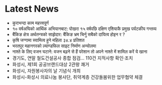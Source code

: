 # Latest News
-  कुराभन्दा काम महत्त्वपूर्ण
-  १० वर्षअघिको आर्थिक अभियानबाट: पोखरा १५ वर्षपछि दक्षिण एशियाकै प्रमुख पर्यटकीय गन्तव्य
-  बैंकिङ क्षेत्र अर्थतन्त्रको साझेदार: बैंकिङ भ्रम चिर्नु सबैको दायित्व होइन र ?
-  कृषि जग्गामा स्वामित्व हुने महिला ३४.४ प्रतिशत
-  भरतपुर महानगरको ल्याण्डफिल साइट निर्माण अन्योलमा
-  नाश्ते के लिए वजन घटाने: वजन बढ़ने से हैं परेशान तो अपने नाश्ते में शामिल करें ये खाना
-  경기도, 연말 철도건설공사 종합 점검… 110건 지적사항 확인·조치
-  화성시, 제1회 공공브랜드대상 2관왕 쾌거
-  화성시, 자원봉사자의 날 기념식 개최
-  화성시-화성시 의료나눔 봉사단, 취약계층 건강돌봄위한 업무협약 체결
